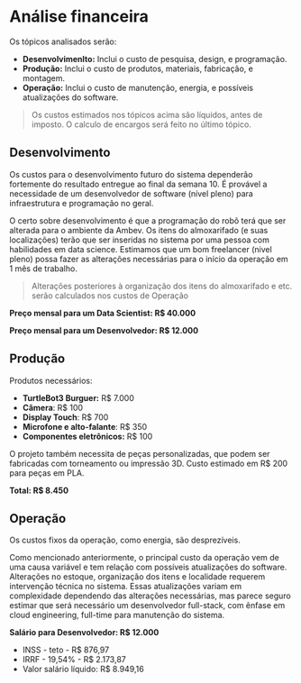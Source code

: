 # Análise financeira

Os tópicos analisados serão:

- **Desenvolvimenlto:** Inclui o custo de pesquisa, design, e programação.
- **Produção:** Inclui o custo de produtos, materiais, fabricação, e montagem.
- **Operação:** Inclui o custo de manutenção, energia, e possíveis atualizações do software.

> Os custos estimados nos tópicos acima são líquidos, antes de imposto. O calculo de encargos será feito no último tópico.  

## Desenvolvimento
Os custos para o desenvolvimento futuro do sistema dependerão fortemente do resultado entregue ao final da semana 10. É provável a necessidade de um desenvolvedor de software (nível pleno) para infraestrutura e programação no geral.

O certo sobre desenvolvimento é que a programação do robô terá que ser alterada para o ambiente da Ambev. Os itens do almoxarifado (e suas localizações) terão que ser inseridas no sistema por uma pessoa com habilidades em data science. Estimamos que um bom freelancer (nivel pleno) possa fazer as alterações necessárias para o início da operação em 1 mês de trabalho.
 
> Alterações posteriores à organização dos itens do almoxarifado e etc. serão calculados nos custos de Operação

**Preço mensal para um Data Scientist: R$ 40.000** 

**Preço mensal para um Desenvolvedor: R$ 12.000** 

## Produção
Produtos necessários:

- **TurtleBot3 Burguer:** R$ 7.000
- **Câmera**: R$ 100
- **Display Touch**: R$ 700
- **Microfone e alto-falante**: R$ 350
- **Componentes eletrônicos:** R$ 100

O projeto também necessita de peças personalizadas, que podem ser fabricadas com torneamento ou impressão 3D. Custo estimado em R$ 200 para peças em PLA.

**Total: R$ 8.450**

## Operação

Os custos fixos da operação, como energia, são desprezíveis.

Como mencionado anteriormente, o principal custo da operação vem de uma causa variável e tem relação com possíveis atualizações do software. Alterações no estoque, organização dos itens e localidade requerem intervenção técnica no sistema. Essas atualizações variam em complexidade dependendo das alterações necessárias, mas parece seguro estimar que será necessário um desenvolvedor full-stack, com ênfase em cloud engineering, full-time para manutenção do sistema. 

**Salário para Desenvolvedor: R$ 12.000**

- INSS - teto - R$ 876,97
- IRRF - 19,54% - R$ 2.173,87
- Valor salário líquido: R$ 8.949,16

